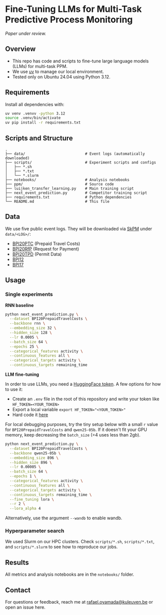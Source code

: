 # Fine-Tuning LLMs for Multi-Task Predictive Process Monitoring

*Paper under review.*

## Overview

* This repo has code and scripts to fine-tune large language models (LLMs) for multi-task PPM.
* We use [uv](https://docs.astral.sh/uv/guides/install-python/) to manage our local environment.
* Tested only on Ubuntu 24.04 using Python 3.12.

## Requirements

Install all dependencies with:

```bash
uv venv .venvv -python 3.12
source .venv/bin/activate
uv pip install -r requirements.txt
```

## Scripts and Structure

```
.
├── data/                           # Event logs (automatically downloaded)
├── scripts/                        # Experiment scripts and configs
│   ├── *.sh                        
│   ├── *.txt                       
│   └── *.slurm                     
├── notebooks/                      # Analysis notebooks
├── ppm/                            # Source code
├── luijken_transfer_learning.py    # Main training script
├── next_event_prediction.py        # Competitor training script
├── requirements.txt                # Python dependencies
└── README.md                       # This file
```

## Data

We use five public event logs. They will be downloaded via [SkPM](https://skpm.readthedocs.io/en/latest/install/installation.html) under `data/<LOG>/`:

* [BPI20PTC](https://doi.org/10.4121/uuid:5d2fe5e1-f91f-4a3b-ad9b-9e4126870165) (Prepaid Travel Costs)
* [BPI20RfP](https://doi.org/10.4121/uuid:895b26fb-6f25-46eb-9e48-0dca26fcd030) (Request for Payment)
* [BPI20TPD](https://doi.org/10.4121/uuid:ea03d361-a7cd-4f5e-83d8-5fbdf0362550) (Permit Data)
* [BPI12](https://doi.org/10.4121/uuid:3926db30-f712-4394-aebc-75976070e91f)
* [BPI17](https://doi.org/10.4121/uuid:c2c3b154-ab26-4b31-a0e8-8f2350ddac11)

## Usage

### Single experiments

**RNN baseline**

```bash
python next_event_prediction.py \
  --dataset BPI20PrepaidTravelCosts \
  --backbone rnn \
  --embedding_size 32 \
  --hidden_size 128 \
  --lr 0.0005 \
  --batch_size 64 \
  --epochs 25 \
  --categorical_features activity \
  --continuous_features all \
  --categorical_targets activity \
  --continuous_targets remaining_time
```

**LLM fine-tuning**

In order to use LLMs, you need a [HuggingFace token](https://huggingface.co/docs/hub/en/security-tokens). A few options for how to use it:

* Create an `.env` file in the root of this repository and write your token like `HF_TOKEN=<YOUR_TOKEN>`
* Export a local variable `export HF_TOKEN="<YOUR_TOKEN>"`
* Hard code it [here](https://github.com/raseidi/llm-peft-ppm/blob/ceb46b533d2d3154315ef008e4c6df9ddc988e14/ppm/models/models.py#L13)

For local debugging purposes, try the tiny setup below with a small `r` value for `BPI20PrepaidTravelCosts` and `qwen25-05b`. If it doesn't fit your GPU memory, keep decreasing the `batch_size` (=4 uses less than 2gb). 

```bash
python next_event_prediction.py \
  --dataset BPI20PrepaidTravelCosts \
  --backbone qwen25-05b \
  --embedding_size 896 \
  --hidden_size 896 \
  --lr 0.00005 \
  --batch_size 64 \
  --epochs 1 \
  --categorical_features activity \
  --continuous_features all \
  --categorical_targets activity \
  --continuous_targets remaining_time \
  --fine_tuning lora \
  --r 2 \
  --lora_alpha 4
```

Alternatively, use the argument `--wandb` to enable wandb.

### Hyperparameter search

We used Slurm on our HPC clusters. Check `scripts/*.sh`, `scripts/*.txt`, and `scripts/*.slurm` to see how to reproduce our jobs.

## Results

All metrics and analysis notebooks are in the `notebooks/` folder.

## Contact

For questions or feedback, reach me at [rafael.oyamada@kuleuven.be](mailto:rafael.oyamada@kuleuven.be) or open an issue here.
